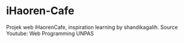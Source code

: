 # iHaoren-Cafe
Projek web iHaorenCafe, inspiration learning by shandikagalih. Source Youtube: Web Programming UNPAS
